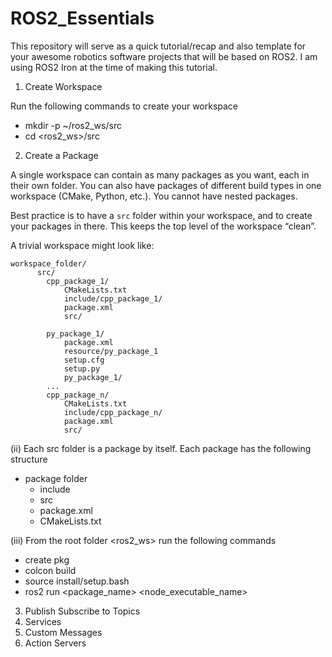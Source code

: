 # ROS2_Essentials


This repository will serve as a quick tutorial/recap and also template for your awesome robotics software projects that will be based on ROS2. I am using ROS2 Iron at the time of making this tutorial.


1. Create Workspace

Run the following commands to create your workspace
- mkdir -p ~/ros2_ws/src
- cd <ros2_ws>/src


2. Create a Package

A single workspace can contain as many packages as you want, each in their own folder.
You can also have packages of different build types in one workspace (CMake, Python, etc.).
You cannot have nested packages.

Best practice is to have a ``src`` folder within your workspace, and to create your packages in there.
This keeps the top level of the workspace “clean”.

A trivial workspace might look like:

```
workspace_folder/
      src/
        cpp_package_1/
            CMakeLists.txt
            include/cpp_package_1/
            package.xml
            src/

        py_package_1/
            package.xml
            resource/py_package_1
            setup.cfg
            setup.py
            py_package_1/
        ...
        cpp_package_n/
            CMakeLists.txt
            include/cpp_package_n/
            package.xml
            src/
```
(ii) Each src folder is a package by itself. Each package has the following structure
  - package folder
    - include
    - src
    - package.xml
    - CMakeLists.txt


(iii) From the root folder <ros2_ws> run the following commands
- create pkg
- colcon build
- source install/setup.bash
- ros2 run <package_name> <node_executable_name>


3. Publish Subscribe to Topics
4. Services
5. Custom Messages
6. Action Servers
